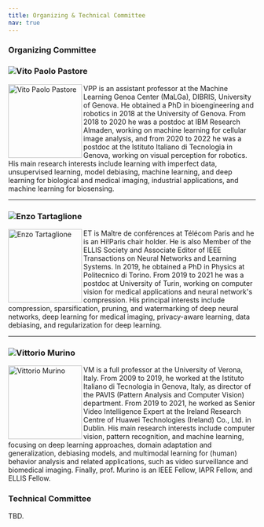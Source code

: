 ```yaml
---
title: Organizing & Technical Committee
nav: true
---
```


### Organizing Committee

### ![Vito Paolo Pastore](https://scholar.google.com/citations?user=-boYCXcAAAAJ&hl=it)
<img src="https://scholar.googleusercontent.com/citations?view_op=view_photo&user=-boYCXcAAAAJ&citpid=5" alt="Vito Paolo Pastore" height="150" align="left">

VPP is an assistant professor at the Machine Learning Genoa Center (MaLGa), DIBRIS, University of Genova. He obtained a PhD in bioengineering and robotics in 2018 at the University of Genova. From 2018 to 2020 he was a postdoc at IBM Research Almaden, working on machine learning for cellular image analysis, and from 2020 to 2022 he was a postdoc at the Istituto Italiano di Tecnologia in Genova, working on visual perception for robotics. His main research interests include learning with imperfect data, unsupervised learning, model debiasing, machine learning, and deep learning for biological and medical imaging, industrial applications, and machine learning for biosensing.

---

### ![Enzo Tartaglione](https://enzotarta.github.io/)
<img src="https://scholar.googleusercontent.com/citations?view_op=view_photo&user=uKuvN64AAAAJ&citpid=3" alt="Enzo Tartaglione" width="150" height="150" align="left">

ET is Maître de conférences at Télécom Paris and he is an Hi!Paris chair holder. He is also Member of the ELLIS Society and Associate Editor of IEEE Transactions on Neural Networks and Learning Systems. In 2019, he obtained a PhD in Physics at Politecnico di Torino. From 2019 to 2021 he was a postdoc at University of Turin, working on computer vision for medical applications and neural network's compression. His principal interests include compression, sparsification, pruning, and watermarking of deep neural networks, deep learning for medical imaging, privacy-aware learning, data debiasing, and regularization for deep learning.

---

### ![Vittorio Murino](https://www.vittoriomurino.com/)
<img src="https://www.vittoriomurino.com/wp-content/uploads/2023/07/cropped-Vitto2b-300dpi_edited.webp" alt="Vittorio Murino" width="150" height="150" align="left">

VM is a full professor at the University of Verona, Italy.  From 2009 to 2019, he worked at the Istituto Italiano di Tecnologia in Genova, Italy, as director of the PAVIS (Pattern Analysis and Computer Vision) department. From 2019 to 2021, he worked as Senior Video Intelligence Expert at the Ireland Research Centre of Huawei Technologies (Ireland) Co., Ltd. in Dublin.
His main research interests include computer vision, pattern recognition, and machine learning, focusing on deep learning approaches, domain adaptation and generalization, debiasing models, and multimodal learning for (human) behavior analysis and related applications, such as video surveillance and biomedical imaging.
Finally, prof. Murino is an IEEE Fellow, IAPR Fellow, and ELLIS Fellow.



### Technical Committee

TBD.
